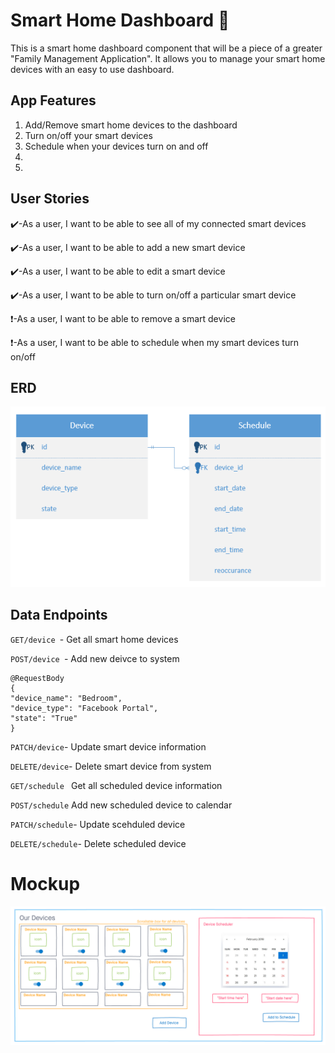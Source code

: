 # Smart Home Dashboard :iphone:

This is a smart home dashboard component that will be a piece of a greater "Family Management Application". It allows you to manage your smart home devices with an easy to use dashboard.


## App Features
1) Add/Remove smart home devices to the dashboard
2) Turn on/off your smart devices
3) Schedule when your devices turn on and off
4) 
5) 

## User Stories
:heavy_check_mark:-As a user, I want to be able to see all of my connected smart devices

:heavy_check_mark:-As a user, I want to be able to add a new smart device

:heavy_check_mark:-As a user, I want to be able to edit a smart device

:heavy_check_mark:-As a user, I want to be able to turn on/off a particular smart device

:exclamation:-As a user, I want to be able to remove a smart device

:exclamation:-As a user, I want to be able to schedule when my smart devices turn on/off

## ERD

![Image of Erd](https://github.com/nickorfitelli/Smart-Home-Dashboard-Container/blob/master/erd.png)


## Data Endpoints

`GET/device `- Get all smart home devices

`POST/device `- Add new deivce to system 

```
@RequestBody
{
"device_name": "Bedroom",
"device_type": "Facebook Portal",
"state": "True"
}
```

`PATCH/device`- Update smart device information

`DELETE/device`- Delete smart device from system

`GET/schedule ` Get all scheduled device information

`POST/schedule` Add new scheduled device to calendar

`PATCH/schedule`- Update scehduled device

`DELETE/schedule`- Delete scheduled device

# Mockup


![Image of Proto](https://github.com/nickorfitelli/Smart-Home-Dashboard-Container/blob/master/proto.png)


